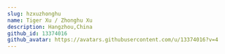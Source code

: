 ```yaml
---
slug: hzxuzhonghu
name: Tiger Xu / Zhonghu Xu
description: Hangzhou,China
github_id: 13374016
github_avatar: https://avatars.githubusercontent.com/u/13374016?v=4
---
```


